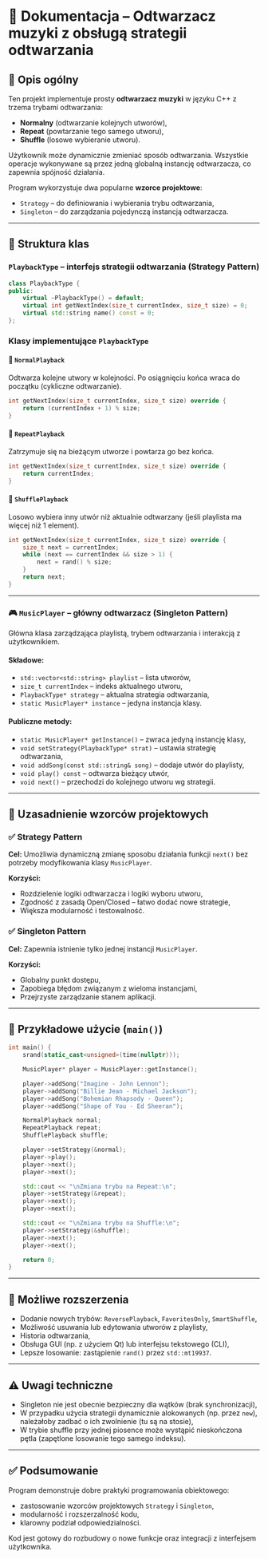 # 🎵 Dokumentacja – Odtwarzacz muzyki z obsługą strategii odtwarzania

## 📌 Opis ogólny

Ten projekt implementuje prosty **odtwarzacz muzyki** w języku C++ z trzema trybami odtwarzania:  
- **Normalny** (odtwarzanie kolejnych utworów),
- **Repeat** (powtarzanie tego samego utworu),
- **Shuffle** (losowe wybieranie utworu).

Użytkownik może dynamicznie zmieniać sposób odtwarzania. Wszystkie operacje wykonywane są przez jedną globalną instancję odtwarzacza, co zapewnia spójność działania.

Program wykorzystuje dwa popularne **wzorce projektowe**:
- `Strategy` – do definiowania i wybierania trybu odtwarzania,
- `Singleton` – do zarządzania pojedynczą instancją odtwarzacza.

---

## 🧱 Struktura klas

### `PlaybackType` – interfejs strategii odtwarzania (**Strategy Pattern**)

```cpp
class PlaybackType {
public:
    virtual ~PlaybackType() = default;
    virtual int getNextIndex(size_t currentIndex, size_t size) = 0;
    virtual std::string name() const = 0;
};
```

### Klasy implementujące `PlaybackType`

#### 🔁 `NormalPlayback`

Odtwarza kolejne utwory w kolejności. Po osiągnięciu końca wraca do początku (cykliczne odtwarzanie).

```cpp
int getNextIndex(size_t currentIndex, size_t size) override {
    return (currentIndex + 1) % size;
}
```

#### 🔂 `RepeatPlayback`

Zatrzymuje się na bieżącym utworze i powtarza go bez końca.

```cpp
int getNextIndex(size_t currentIndex, size_t size) override {
    return currentIndex;
}
```

#### 🔀 `ShufflePlayback`

Losowo wybiera inny utwór niż aktualnie odtwarzany (jeśli playlista ma więcej niż 1 element).

```cpp
int getNextIndex(size_t currentIndex, size_t size) override {
    size_t next = currentIndex;
    while (next == currentIndex && size > 1) {
        next = rand() % size;
    }
    return next;
}
```

---

### 🎮 `MusicPlayer` – główny odtwarzacz (**Singleton Pattern**)

Główna klasa zarządzająca playlistą, trybem odtwarzania i interakcją z użytkownikiem.

#### Składowe:
- `std::vector<std::string> playlist` – lista utworów,
- `size_t currentIndex` – indeks aktualnego utworu,
- `PlaybackType* strategy` – aktualna strategia odtwarzania,
- `static MusicPlayer* instance` – jedyna instancja klasy.

#### Publiczne metody:
- `static MusicPlayer* getInstance()` – zwraca jedyną instancję klasy,
- `void setStrategy(PlaybackType* strat)` – ustawia strategię odtwarzania,
- `void addSong(const std::string& song)` – dodaje utwór do playlisty,
- `void play() const` – odtwarza bieżący utwór,
- `void next()` – przechodzi do kolejnego utworu wg strategii.

---

## 🤖 Uzasadnienie wzorców projektowych

### ✅ Strategy Pattern

**Cel:** Umożliwia dynamiczną zmianę sposobu działania funkcji `next()` bez potrzeby modyfikowania klasy `MusicPlayer`.

**Korzyści:**
- Rozdzielenie logiki odtwarzacza i logiki wyboru utworu,
- Zgodność z zasadą Open/Closed – łatwo dodać nowe strategie,
- Większa modularność i testowalność.

### ✅ Singleton Pattern

**Cel:** Zapewnia istnienie tylko jednej instancji `MusicPlayer`.

**Korzyści:**
- Globalny punkt dostępu,
- Zapobiega błędom związanym z wieloma instancjami,
- Przejrzyste zarządzanie stanem aplikacji.

---

## 🧪 Przykładowe użycie (`main()`)

```cpp
int main() {
    srand(static_cast<unsigned>(time(nullptr)));

    MusicPlayer* player = MusicPlayer::getInstance();

    player->addSong("Imagine - John Lennon");
    player->addSong("Billie Jean - Michael Jackson");
    player->addSong("Bohemian Rhapsody - Queen");
    player->addSong("Shape of You - Ed Sheeran");

    NormalPlayback normal;
    RepeatPlayback repeat;
    ShufflePlayback shuffle;

    player->setStrategy(&normal);
    player->play();
    player->next();
    player->next();

    std::cout << "\nZmiana trybu na Repeat:\n";
    player->setStrategy(&repeat);
    player->next();
    player->next();

    std::cout << "\nZmiana trybu na Shuffle:\n";
    player->setStrategy(&shuffle);
    player->next();
    player->next();

    return 0;
}
```

---

## 🚀 Możliwe rozszerzenia

- Dodanie nowych trybów: `ReversePlayback`, `FavoritesOnly`, `SmartShuffle`,
- Możliwość usuwania lub edytowania utworów z playlisty,
- Historia odtwarzania,
- Obsługa GUI (np. z użyciem Qt) lub interfejsu tekstowego (CLI),
- Lepsze losowanie: zastąpienie `rand()` przez `std::mt19937`.

---

## ⚠️ Uwagi techniczne

- Singleton nie jest obecnie bezpieczny dla wątków (brak synchronizacji),
- W przypadku użycia strategii dynamicznie alokowanych (np. przez `new`), należałoby zadbać o ich zwolnienie (tu są na stosie),
- W trybie shuffle przy jednej piosence może wystąpić nieskończona pętla (zapętlone losowanie tego samego indeksu).

---

## ✅ Podsumowanie

Program demonstruje dobre praktyki programowania obiektowego:
- zastosowanie wzorców projektowych `Strategy` i `Singleton`,
- modularność i rozszerzalność kodu,
- klarowny podział odpowiedzialności.

Kod jest gotowy do rozbudowy o nowe funkcje oraz integracji z interfejsem użytkownika.